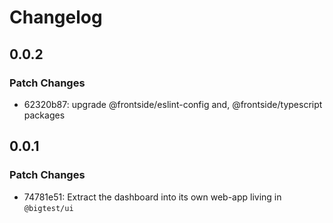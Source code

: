 # Changelog

## 0.0.2

### Patch Changes

- 62320b87: upgrade @frontside/eslint-config and, @frontside/typescript packages

## 0.0.1

### Patch Changes

- 74781e51: Extract the dashboard into its own web-app living in `@bigtest/ui`
